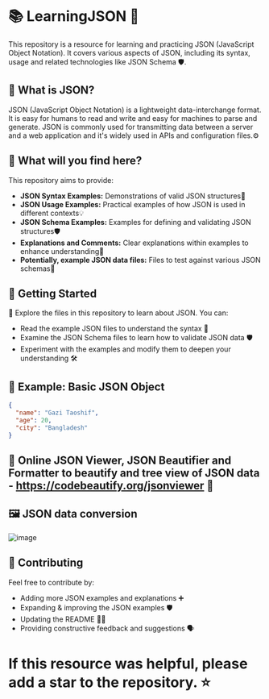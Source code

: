 # 📚 LearningJSON 🚀

This repository is a resource for learning and practicing JSON (JavaScript Object Notation). It covers various aspects of JSON, including its syntax, usage and related technologies like JSON Schema 🛡️.

## 🤔 What is JSON?

JSON (JavaScript Object Notation) is a lightweight data-interchange format. It is easy for humans to read and write and easy for machines to parse and generate. JSON is commonly used for transmitting data between a server and a web application and it's widely used in APIs and configuration files.⚙️

## 🧐 What will you find here?

This repository aims to provide:

* **JSON Syntax Examples:** Demonstrations of valid JSON structures📝
* **JSON Usage Examples:** Practical examples of how JSON is used in different contexts💡
* **JSON Schema Examples:** Examples for defining and validating JSON structures🛡️
* **Explanations and Comments:** Clear explanations within examples to enhance understanding💬
* **Potentially, example JSON data files:** Files to test against various JSON schemas🧪

## 🏁 Getting Started

🚀 Explore the files in this repository to learn about JSON. You can:

* Read the example JSON files to understand the syntax 📖
* Examine the JSON Schema files to learn how to validate JSON data 🛡️
* Experiment with the examples and modify them to deepen your understanding 🛠️

## 📝 Example: Basic JSON Object

```json
{
  "name": "Gazi Taoshif",
  "age": 20,
  "city": "Bangladesh"
}
```
## 🔗 Online JSON Viewer, JSON Beautifier and Formatter to beautify and tree view of JSON data - https://codebeautify.org/jsonviewer 🔗

## 🖼️ JSON data conversion
![image](https://github.com/user-attachments/assets/986782dc-fdeb-45cb-9fc0-c62be22777e5)

## 🤝 Contributing
Feel free to contribute by:

  - Adding more JSON examples and explanations ➕
  - Expanding & improving the JSON examples 🛡️
  - Updating the README 📝✨
  - Providing constructive feedback and suggestions 🗣️

# If this resource was helpful, please add a star to the repository. ⭐
